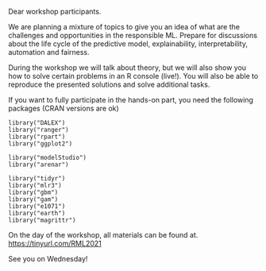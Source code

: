 Dear workshop participants.

We are planning a mixture of topics to give you an idea of what are the challenges and opportunities in the responsible ML. Prepare for discussions about the life cycle of the predictive model, explainability, interpretability, automation and fairness.

During the workshop we will talk about theory, but we will also show you how to solve certain problems in an R console (live!).
You will also be able to reproduce the presented solutions and solve additional tasks.

If you want to fully participate in the hands-on part, you need the following packages (CRAN versions are ok)

```
library("DALEX")
library("ranger")
library("rpart")
library("ggplot2")

library("modelStudio")
library("arenar")

library("tidyr")
library("mlr3")
library("gbm")
library("gam")
library("e1071")
library("earth") 
library("magrittr")
```

On the day of the workshop, all materials can be found at.
https://tinyurl.com/RML2021

See you on Wednesday!
